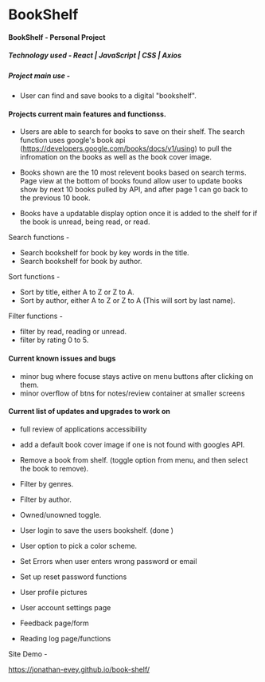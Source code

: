 # BookShelf

#### BookShelf - Personal Project

##### Technology used - React | JavaScript | CSS | Axios

##### Project main use -

-   User can find and save books to a digital "bookshelf".

#### Projects current main features and functionss.

-   Users are able to search for books to save on their shelf. The search function uses google's book api (https://developers.google.com/books/docs/v1/using) to pull the infromation on the books as well as the book cover image.

-   Books shown are the 10 most relevent books based on search terms. Page view at the bottom of books found allow user to update books show by next 10 books pulled by API, and after page 1 can go back to the previous 10 book.

-   Books have a updatable display option once it is added to the shelf for if the book is unread, being read, or read.

Search functions -

-   Search bookshelf for book by key words in the title.
-   Search bookshelf for book by author.

Sort functions -

-   Sort by title, either A to Z or Z to A.
-   Sort by author, either A to Z or Z to A (This will sort by last name).

Filter functions -

-   filter by read, reading or unread.
-   filter by rating 0 to 5.

#### Current known issues and bugs

-   minor bug where focuse stays active on menu buttons after clicking on them.
-   minor overflow of btns for notes/review container at smaller screens

#### Current list of updates and upgrades to work on

-   full review of applications accessibility

-   add a default book cover image if one is not found with googles API.
-   Remove a book from shelf. (toggle option from menu, and then select the book to remove).
-   Filter by genres.
-   Filter by author.
-   Owned/unowned toggle.
-   User login to save the users bookshelf. (done )
-   User option to pick a color scheme.
-   Set Errors when user enters wrong password or email
-   Set up reset password functions
-   User profile pictures
-   User account settings page
-   Feedback page/form
-   Reading log page/functions

Site Demo -

https://jonathan-evey.github.io/book-shelf/
